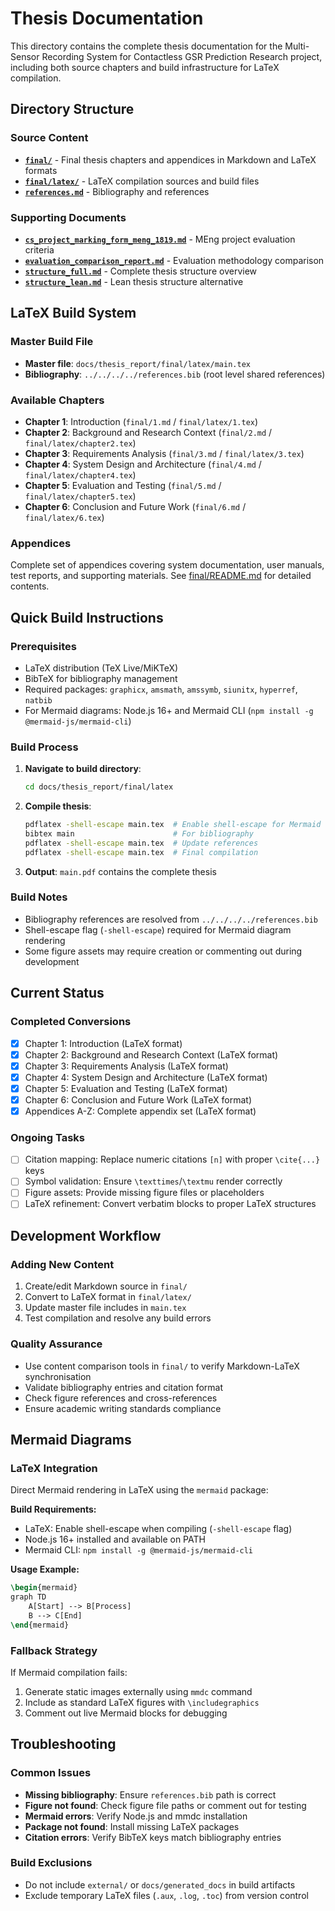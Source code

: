# Thesis Documentation

This directory contains the complete thesis documentation for the Multi-Sensor Recording System for Contactless GSR Prediction Research project, including both source chapters and build infrastructure for LaTeX compilation.

## Directory Structure

### Source Content
- **[`final/`](final/README.md)** - Final thesis chapters and appendices in Markdown and LaTeX formats
- **[`final/latex/`](final/latex/README.md)** - LaTeX compilation sources and build files
- **[`references.md`](final/references.md)** - Bibliography and references

### Supporting Documents
- **[`cs_project_marking_form_meng_1819.md`](cs_project_marking_form_meng_1819.md)** - MEng project evaluation criteria
- **[`evaluation_comparison_report.md`](evaluation_comparison_report.md)** - Evaluation methodology comparison
- **[`structure_full.md`](structure_full.md)** - Complete thesis structure overview
- **[`structure_lean.md`](structure_lean.md)** - Lean thesis structure alternative

## LaTeX Build System

### Master Build File
- **Master file**: `docs/thesis_report/final/latex/main.tex`
- **Bibliography**: `../../../../references.bib` (root level shared references)

### Available Chapters
- **Chapter 1**: Introduction (`final/1.md` / `final/latex/1.tex`)
- **Chapter 2**: Background and Research Context (`final/2.md` / `final/latex/chapter2.tex`)
- **Chapter 3**: Requirements Analysis (`final/3.md` / `final/latex/3.tex`)
- **Chapter 4**: System Design and Architecture (`final/4.md` / `final/latex/chapter4.tex`)
- **Chapter 5**: Evaluation and Testing (`final/5.md` / `final/latex/chapter5.tex`)
- **Chapter 6**: Conclusion and Future Work (`final/6.md` / `final/latex/6.tex`)

### Appendices
Complete set of appendices covering system documentation, user manuals, test reports, and supporting materials. See [final/README.md](final/README.md) for detailed contents.

## Quick Build Instructions

### Prerequisites
- LaTeX distribution (TeX Live/MiKTeX)
- BibTeX for bibliography management
- Required packages: `graphicx`, `amsmath`, `amssymb`, `siunitx`, `hyperref`, `natbib`
- For Mermaid diagrams: Node.js 16+ and Mermaid CLI (`npm install -g @mermaid-js/mermaid-cli`)

### Build Process
1. **Navigate to build directory**:
   ```bash
   cd docs/thesis_report/final/latex
   ```

2. **Compile thesis**:
   ```bash
   pdflatex -shell-escape main.tex  # Enable shell-escape for Mermaid
   bibtex main                      # For bibliography
   pdflatex -shell-escape main.tex  # Update references
   pdflatex -shell-escape main.tex  # Final compilation
   ```

3. **Output**: `main.pdf` contains the complete thesis

### Build Notes
- Bibliography references are resolved from `../../../../references.bib`
- Shell-escape flag (`-shell-escape`) required for Mermaid diagram rendering
- Some figure assets may require creation or commenting out during development

## Current Status

### Completed Conversions
- [x] Chapter 1: Introduction (LaTeX format)
- [x] Chapter 2: Background and Research Context (LaTeX format)
- [x] Chapter 3: Requirements Analysis (LaTeX format)  
- [x] Chapter 4: System Design and Architecture (LaTeX format)
- [x] Chapter 5: Evaluation and Testing (LaTeX format)
- [x] Chapter 6: Conclusion and Future Work (LaTeX format)
- [x] Appendices A-Z: Complete appendix set (LaTeX format)

### Ongoing Tasks
- [ ] Citation mapping: Replace numeric citations `[n]` with proper `\cite{...}` keys
- [ ] Symbol validation: Ensure `\texttimes`/`\textmu` render correctly
- [ ] Figure assets: Provide missing figure files or placeholders
- [ ] LaTeX refinement: Convert verbatim blocks to proper LaTeX structures

## Development Workflow

### Adding New Content
1. Create/edit Markdown source in `final/`
2. Convert to LaTeX format in `final/latex/`
3. Update master file includes in `main.tex`
4. Test compilation and resolve any build errors

### Quality Assurance
- Use content comparison tools in `final/` to verify Markdown-LaTeX synchronisation
- Validate bibliography entries and citation format
- Check figure references and cross-references
- Ensure academic writing standards compliance

## Mermaid Diagrams

### LaTeX Integration
Direct Mermaid rendering in LaTeX using the `mermaid` package:

**Build Requirements:**
- LaTeX: Enable shell-escape when compiling (`-shell-escape` flag)
- Node.js 16+ installed and available on PATH
- Mermaid CLI: `npm install -g @mermaid-js/mermaid-cli`

**Usage Example:**
```latex
\begin{mermaid}
graph TD
    A[Start] --> B[Process]
    B --> C[End]
\end{mermaid}
```

### Fallback Strategy
If Mermaid compilation fails:
1. Generate static images externally using `mmdc` command
2. Include as standard LaTeX figures with `\includegraphics`
3. Comment out live Mermaid blocks for debugging

## Troubleshooting

### Common Issues
- **Missing bibliography**: Ensure `references.bib` path is correct
- **Figure not found**: Check figure file paths or comment out for testing
- **Mermaid errors**: Verify Node.js and mmdc installation
- **Package not found**: Install missing LaTeX packages
- **Citation errors**: Verify BibTeX keys match bibliography entries

### Build Exclusions
- Do not include `external/` or `docs/generated_docs` in build artifacts
- Exclude temporary LaTeX files (`.aux`, `.log`, `.toc`) from version control
